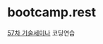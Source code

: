 # bootcamp.rest

<a href="http://open.egovframe.go.kr/cop/bbs/selectBoardArticle.do?bbsId=BBSMSTR_000000000015&nttId=15315" target="_blank">57차 기술세미나</a> 코딩연습
